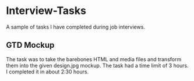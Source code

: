 # Interview-Tasks
A sample of tasks I have completed during job interviews.


## GTD Mockup
The task was to take the barebones HTML and media files and transform them into the given design.jpg mockup. The task had a time limit of 3 hours. I completed it in about 2:30 hours.
